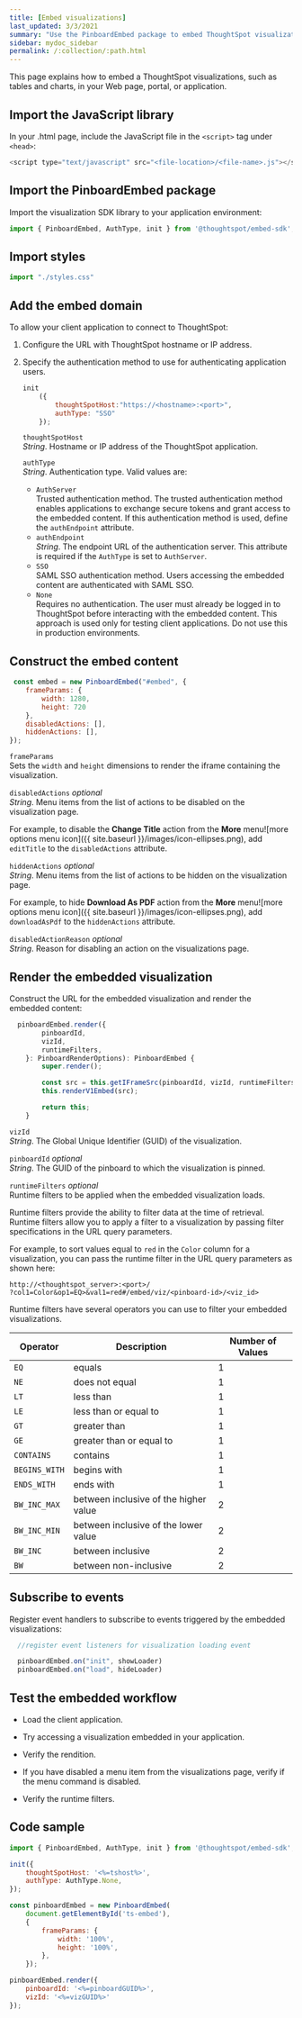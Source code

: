 ```yaml
---
title: [Embed visualizations]
last_updated: 3/3/2021
summary: "Use the PinboardEmbed package to embed ThoughtSpot visualizations in your host application."
sidebar: mydoc_sidebar
permalink: /:collection/:path.html
---
```


This page explains how to embed a ThoughtSpot visualizations, such as tables and charts, in your Web page, portal, or application.

## Import the JavaScript library

In your .html page, include the JavaScript file in the `<script>` tag under `<head>`:

``` javascript
<script type="text/javascript" src="<file-location>/<file-name>.js"></script>
```

## Import the PinboardEmbed package

Import the visualization SDK library to your application environment:

``` javascript
import { PinboardEmbed, AuthType, init } from '@thoughtspot/embed-sdk';
```

## Import styles

``` javascript
import "./styles.css"
```

## Add the embed domain

To allow your client application to connect to ThoughtSpot:

1.  Configure the URL with ThoughtSpot hostname or IP address.

2.  Specify the authentication method to use for authenticating application users.

    ``` javascript
    init
        ({
            thoughtSpotHost:"https://<hostname>:<port>",
            authType: "SSO"
        });
    ```

    `thoughtSpotHost`   
    *String*.  Hostname or IP address of the ThoughtSpot application.

    `authType`    
    *String*. Authentication type. Valid values are:

    - `AuthServer`  
      Trusted authentication method. The trusted authentication method enables applications to exchange secure tokens and grant access to the embedded content. If this authentication method is used, define the `authEndpoint` attribute.
    - `authEndpoint`    
      *String*. The endpoint URL of the authentication server. This attribute is required if the `AuthType` is set to `AuthServer`.  
    - `SSO`    
      SAML SSO authentication method. Users accessing the embedded content are authenticated with SAML SSO.
    - `None`  
      Requires no authentication. The user must already be logged in to ThoughtSpot before interacting with the embedded content.
      This approach is used only for testing client applications. Do not use this in production environments.

## Construct the embed content

``` JavaScript
 const embed = new PinboardEmbed("#embed", {
    frameParams: {
        width: 1280,
        height: 720
    },
    disabledActions: [],
    hiddenActions: [],
});
```

`frameParams`  
Sets the `width` and `height` dimensions to render the iframe containing the visualization.

`disabledActions` *optional*  
*String*. Menu items from the list of actions to be disabled on the visualization page.

For example, to disable the **Change Title** action from the **More** menu![more options menu icon]({{ site.baseurl }}/images/icon-ellipses.png), add `editTitle` to the `disabledActions` attribute.

`hiddenActions` *optional*  
*String*. Menu items from the list of actions to be hidden on the visualization page.

For example, to hide **Download As PDF** action from the **More** menu![more options menu icon]({{ site.baseurl }}/images/icon-ellipses.png), add `downloadAsPdf` to the `hiddenActions` attribute.

`disabledActionReason` *optional*  
*String*. Reason for disabling an action on the visualizations page.

## Render the embedded visualization

Construct the URL for the embedded visualization and render the embedded content:

``` JavaScript
  pinboardEmbed.render({
        pinboardId,
        vizId,
        runtimeFilters,
    }: PinboardRenderOptions): PinboardEmbed {
        super.render();

        const src = this.getIFrameSrc(pinboardId, vizId, runtimeFilters);
        this.renderV1Embed(src);

        return this;
    }
```

`vizId`  
*String*. The Global Unique Identifier (GUID) of the visualization.

`pinboardId` *optional*  
*String*. The GUID of the pinboard to which the visualization is pinned.

`runtimeFilters` *optional*  
Runtime filters to be applied when the embedded visualization loads.

Runtime filters provide the ability to filter data at the time of retrieval. Runtime filters allow you to apply a filter to a visualization by passing filter specifications in the URL query parameters.

For example, to sort values equal to `red` in the `Color` column for a visualization, you can pass the runtime filter in the URL query parameters as shown here:

    http://<thoughtspot_server>:<port>/
    ?col1=Color&op1=EQ>&val1=red#/embed/viz/<pinboard-id>/<viz_id>

Runtime filters have several operators you can use to filter your embedded visualizations.

| Operator      | Description                           | Number of Values |
|---------------|---------------------------------------|------------------|
| `EQ`          | equals                                | 1                |
| `NE`          | does not equal                        | 1                |
| `LT`          | less than                             | 1                |
| `LE`          | less than or equal to                 | 1                |
| `GT`          | greater than                          | 1                |
| `GE`          | greater than or equal to              | 1                |
| `CONTAINS`    | contains                              | 1                |
| `BEGINS_WITH` | begins with                           | 1                |
| `ENDS_WITH`   | ends with                             | 1                |
| `BW_INC_MAX`  | between inclusive of the higher value | 2                |
| `BW_INC_MIN`  | between inclusive of the lower value  | 2                |
| `BW_INC`      | between inclusive                     | 2                |
| `BW`          | between non-inclusive                 | 2                |

## Subscribe to events

Register event handlers to subscribe to events triggered by the embedded visualizations:

``` javascript
  //register event listeners for visualization loading event

  pinboardEmbed.on("init", showLoader)
  pinboardEmbed.on("load", hideLoader)
```

## Test the embedded workflow

-   Load the client application.

-   Try accessing a visualization embedded in your application.

-   Verify the rendition.

-   If you have disabled a menu item from the visualizations page, verify if the menu command is disabled.

-   Verify the runtime filters.

## Code sample

``` javascript
import { PinboardEmbed, AuthType, init } from '@thoughtspot/embed-sdk';

init({
    thoughtSpotHost: '<%=tshost%>',
    authType: AuthType.None,
});

const pinboardEmbed = new PinboardEmbed(
    document.getElementById('ts-embed'),
    {
        frameParams: {
            width: '100%',
            height: '100%',
        },
    });

pinboardEmbed.render({
    pinboardId: '<%=pinboardGUID%>',
    vizId: '<%=vizGUID%>'
});
```
